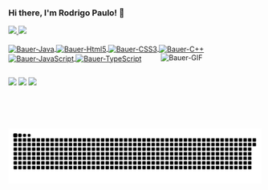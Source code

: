 ### Hi there, I'm Rodrigo Paulo! 👋

 <div>
  <a href="https://github.com/BauerrDeveloper">
  <img height="180em" src="https://github-readme-stats.vercel.app/api?username=BauerrDeveloper&show_icons=true&theme=dracula&include_all_commits=true&count_private=true"/>
  <img height="180em" src="https://github-readme-stats.vercel.app/api/top-langs/?username=BauerrDeveloper&layout=compact&langs_count=7&theme=dracula"/>
</div>
  
<div style="display: inline_block"><br>
  <img align="center"  alt="Bauer-Java" height="50" width="60" src="https://raw.githubusercontent.com/BauerrDeveloper/devicon/9f4f5cdb393299a81125eb5127929ea7bfe42889/icons/java/java-original.svg">
  <img align="center"  alt="Bauer-Html5" height="50" width="60" src="https://raw.githubusercontent.com/BauerrDeveloper/devicon/9f4f5cdb393299a81125eb5127929ea7bfe42889/icons/html5/html5-original-wordmark.svg">
  <img align="center"  alt="Bauer-CSS3" height="50" width="60" src="https://raw.githubusercontent.com/BauerrDeveloper/devicon/9f4f5cdb393299a81125eb5127929ea7bfe42889/icons/css3/css3-original-wordmark.svg">
  <img align="center"  alt="Bauer-C++" height="50" width="60" src="https://raw.githubusercontent.com/BauerrDeveloper/devicon/9f4f5cdb393299a81125eb5127929ea7bfe42889/icons/csharp/csharp-original.svg">
  <img align="center"  alt="Bauer-JavaScript" height="50" width="60" src="https://raw.githubusercontent.com/BauerrDeveloper/devicon/9f4f5cdb393299a81125eb5127929ea7bfe42889/icons/javascript/javascript-original.svg">
  <img align="center"  alt="Bauer-TypeScript" height="50" width="60" src="https://raw.githubusercontent.com/BauerrDeveloper/devicon/9f4f5cdb393299a81125eb5127929ea7bfe42889/icons/typescript/typescript-original.svg">
  <img align="right"  alt="Bauer-GIF" height="150" width="200" src="https://i.etsystatic.com/19967806/c/1650/1317/0/0/il/085566/2667434815/il_340x270.2667434815_bvpr.jpg">
  
</div>

  ##
 <div> 
  <a href="https://www.instagram.com/robauerr/" target="_blank"><img src="https://img.shields.io/badge/-Instagram-%23E4405F?style=for-the-badge&logo=instagram&logoColor=white" target="_blank"></a>
  <a href = "mailto:ro.bauerr@gmail.com"><img src="https://img.shields.io/badge/-Gmail-%23333?style=for-the-badge&logo=gmail&logoColor=white" target="_blank"></a>
  <a href="https://www.linkedin.com/in/rodrigo-paulo-bauernfeind-483401190/" target="_blank"><img src="https://img.shields.io/badge/-LinkedIn-%230077B5?style=for-the-badge&logo=linkedin&logoColor=white" target="_blank"></a> 
 
   ![Snake animation](https://github.com/BauerrDeveloper/BauerrDeveloper/blob/output/github-contribution-grid-snake.svg)
 
</div> 
  

